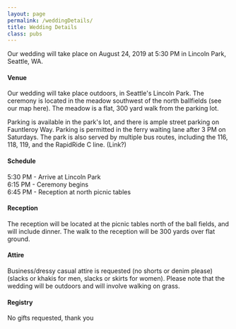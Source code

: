 ```yaml
---
layout: page
permalink: /weddingDetails/
title: Wedding Details
class: pubs
---
```

<p>
  Our wedding will take place on August 24, 2019 at 5:30 PM in Lincoln Park, Seattle, WA.
</p>
<p>
<h4>Venue</h4>
Our wedding will take place outdoors, in Seattle's Lincoln Park. The ceremony is located in the meadow southwest of the north ballfields (see our map here). The meadow is a flat, 300 yard walk from the parking lot.
</p>
<p>
Parking is available in the park's lot, and there is ample street parking on Fauntleroy Way. Parking is permitted in the ferry waiting lane after 3 PM on Saturdays. The park is also served by multiple bus routes, including the 116, 118, 119, and the RapidRide C line. (Link?)
</p>

<p>
<h4>Schedule</h4>
5:30 PM - Arrive at Lincoln Park<br>
6:15 PM - Ceremony begins<br>
6:45 PM - Reception at north picnic tables
</p>

<p>
<h4>Reception</h4>
The reception will be located at the picnic tables north of the ball fields, and will include dinner. The walk to the reception will be 300 yards over flat ground.
</p>

<p>
<h4>Attire</h4>
Business/dressy casual attire is requested (no shorts or denim please) (slacks or khakis for men, slacks or skirts for women). Please note that the wedding will be outdoors and will involve walking on grass.
</p>

<p>
<h4>Registry</h4>
No gifts requested, thank you
</p>